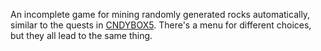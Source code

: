 An incomplete game for mining randomly generated rocks automatically, similar to the quests in [CNDYBOX5](../CNDYBOX5). There's a menu for different choices, but they all lead to the same thing.
